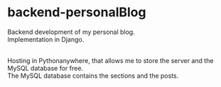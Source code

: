 # backend-personalBlog
Backend development of my personal blog.<br>
Implementation in Django.<br><br>

Hosting in Pythonanywhere, that allows me to store the server and the MySQL database for free.<br>
The MySQL database contains the sections and the posts. 
